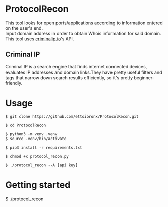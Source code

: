 # ProtocolRecon
This tool looks for open ports/applications according to information entered on the user's end.  
Input domain address in order to obtain Whois information for said domain.  
This tool uses [criminalip.io](http://criminalip.io/)'s API.

## Criminal IP
Criminal IP is a search engine that finds internet connected devices, evaluates IP addresses and domain links.They have pretty useful filters and tags that narrow down search results efficiently, so it's pretty beginner-friendly.

# Usage  


```  
$ git clone https://github.com/ettoibronx/ProtocolRecon.git
```

```  
$ cd ProtocolRecon
```

```  
$ python3 -m venv .venv
$ source .venv/bin/activate
```

```  
$ pip3 install -r requirements.txt
```

```
$ chmod +x protocol_recon.py
```

```  
$ ./protocol_recon --A [api key]
```

# Getting started
$ ./protocol_recon
